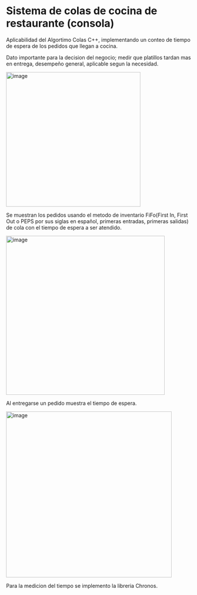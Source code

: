 # Sistema de colas de cocina de restaurante (consola)

Aplicabilidad del Algortimo Colas C++, implementando un conteo de tiempo de espera de los pedidos que llegan a cocina.

Dato importante para la decision del negocio; medir que platillos tardan mas en entrega, desempeño general, aplicable segun la necesidad.

<img width="365" alt="image" src="https://github.com/ddpadilla/Algoritmo-Colas-C-/assets/111556958/afa2a773-3e5e-4b6e-a8cb-28122157c9f8">

Se muestran los pedidos usando el metodo de inventario FiFo(First In, First Out o PEPS por sus siglas en español, primeras entradas, primeras salidas) de cola con el tiempo de espera a ser atendido.

<img width="431" alt="image" src="https://github.com/ddpadilla/Algoritmo-Colas-C-/assets/111556958/31bc2d38-080d-4e93-93b9-c9cd088e3391">

Al entregarse un pedido muestra el tiempo de espera.

<img width="450" alt="image" src="https://github.com/ddpadilla/Algoritmo-Colas-C-/assets/111556958/d1968c84-932c-4afe-9bff-c594f0e6710f">

Para la medicion del tiempo se implemento la libreria Chronos.
